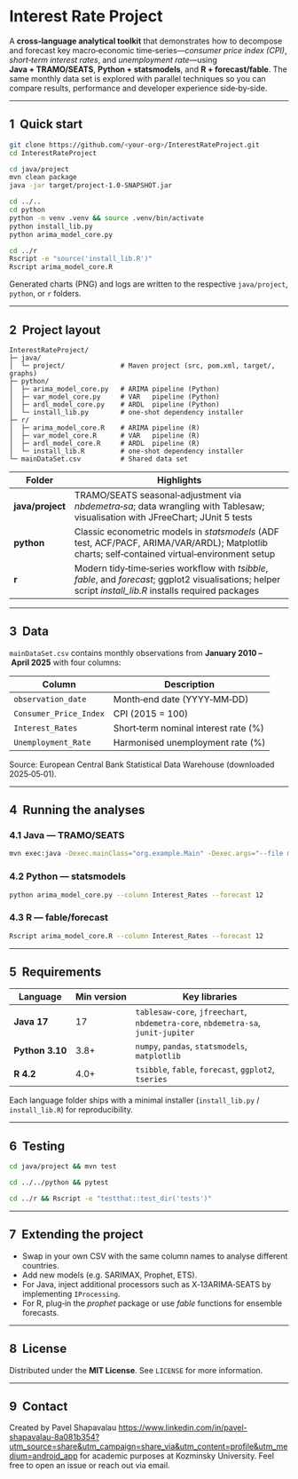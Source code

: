 # Interest Rate Project

A **cross‑language analytical toolkit** that demonstrates how to decompose and forecast key macro‑economic time‑series—*consumer price index (CPI)*, *short‑term interest rates*, and *unemployment rate*—using **Java + TRAMO/SEATS**, **Python + statsmodels**, and **R + forecast/fable**. The same monthly data set is explored with parallel techniques so you can compare results, performance and developer experience side‑by‑side.

---

## 1  Quick start

```bash
git clone https://github.com/<your‑org>/InterestRateProject.git
cd InterestRateProject

cd java/project
mvn clean package
java -jar target/project‑1.0‑SNAPSHOT.jar

cd ../..
cd python
python -m venv .venv && source .venv/bin/activate
python install_lib.py
python arima_model_core.py

cd ../r
Rscript -e "source('install_lib.R')"
Rscript arima_model_core.R
```

Generated charts (PNG) and logs are written to the respective `java/project`, `python`, or `r` folders.

---

## 2  Project layout

```text
InterestRateProject/
├─ java/
│  └─ project/              # Maven project (src, pom.xml, target/, graphs)
├─ python/
│  ├─ arima_model_core.py   # ARIMA pipeline (Python)
│  ├─ var_model_core.py     # VAR   pipeline (Python)
│  ├─ ardl_model_core.py    # ARDL  pipeline (Python)
│  └─ install_lib.py        # one‑shot dependency installer
├─ r/
│  ├─ arima_model_core.R    # ARIMA pipeline (R)
│  ├─ var_model_core.R      # VAR   pipeline (R)
│  ├─ ardl_model_core.R     # ARDL  pipeline (R)
│  └─ install_lib.R         # one‑shot dependency installer
└─ mainDataSet.csv          # Shared data set
```

| Folder | Highlights |
|--------|------------|
| **java/project** | TRAMO/SEATS seasonal‑adjustment via *nbdemetra‑sa*; data wrangling with Tablesaw; visualisation with JFreeChart; JUnit 5 tests |
| **python** | Classic econometric models in *statsmodels* (ADF test, ACF/PACF, ARIMA/VAR/ARDL); Matplotlib charts; self‑contained virtual‑environment setup |
| **r** | Modern tidy‑time‑series workflow with *tsibble*, *fable*, and *forecast*; ggplot2 visualisations; helper script *install_lib.R* installs required packages |

---

## 3  Data

`mainDataSet.csv` contains monthly observations from **January 2010 – April 2025** with four columns:

| Column | Description |
|--------|-------------|
| `observation_date` | Month‑end date (YYYY‑MM‑DD) |
| `Consumer_Price_Index` | CPI (2015 = 100) |
| `Interest_Rates` | Short‑term nominal interest rate (%) |
| `Unemployment_Rate` | Harmonised unemployment rate (%) |

Source: European Central Bank Statistical Data Warehouse (downloaded 2025‑05‑01).

---

## 4  Running the analyses

### 4.1 Java — TRAMO/SEATS

```bash
mvn exec:java -Dexec.mainClass="org.example.Main" -Dexec.args="--file mainDataSet.csv --column Interest_Rates --type trend"
```

### 4.2 Python — statsmodels

```bash
python arima_model_core.py --column Interest_Rates --forecast 12
```

### 4.3 R — fable/forecast

```bash
Rscript arima_model_core.R --column Interest_Rates --forecast 12
```

---

## 5  Requirements

| Language | Min version | Key libraries |
|----------|------------|---------------|
| **Java 17** | 17 | `tablesaw‑core`, `jfreechart`, `nbdemetra‑core`, `nbdemetra‑sa`, `junit‑jupiter` |
| **Python 3.10** | 3.8+ | `numpy`, `pandas`, `statsmodels`, `matplotlib` |
| **R 4.2** | 4.0+ | `tsibble`, `fable`, `forecast`, `ggplot2`, `tseries` |

Each language folder ships with a minimal installer (`install_lib.py` / `install_lib.R`) for reproducibility.

---

## 6  Testing

```bash
cd java/project && mvn test

cd ../../python && pytest

cd ../r && Rscript -e "testthat::test_dir('tests')"
```

---

## 7  Extending the project

* Swap in your own CSV with the same column names to analyse different countries.
* Add new models (e.g. SARIMAX, Prophet, ETS).
* For Java, inject additional processors such as X‑13ARIMA‑SEATS by implementing `IProcessing`.
* For R, plug‑in the *prophet* package or use *fable* functions for ensemble forecasts.

---

## 8  License

Distributed under the **MIT License**. See `LICENSE` for more information.

---

## 9  Contact

Created by Pavel Shapavalau <https://www.linkedin.com/in/pavel-shapavalau-8a081b354?utm_source=share&utm_campaign=share_via&utm_content=profile&utm_medium=android_app> for academic purposes at Kozminsky University. Feel free to open an issue or reach out via email.
